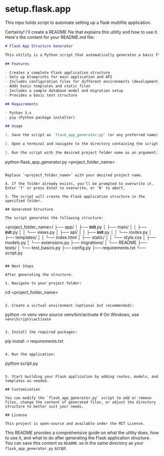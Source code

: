# setup.flask.app
This repo holds script to automate setting up a flask multifile application.


Certainly! I'll create a README file that explains this utility and how to use it. Here's the content for your README.md file:

```markdown
# Flask App Structure Generator

This utility is a Python script that automatically generates a basic Flask application structure with predefined files and directories. It sets up a modular Flask application with blueprints, configurations, and essential files to kickstart your Flask project.

## Features

- Creates a complete Flask application structure
- Sets up blueprints for main application and API
- Includes configuration files for different environments (development, testing, production)
- Adds basic templates and static files
- Includes a sample database model and migration setup
- Provides a basic test structure

## Requirements

- Python 3.x
- pip (Python package installer)

## Usage

1. Save the script as `flask_app_generator.py` (or any preferred name).

2. Open a terminal and navigate to the directory containing the script.

3. Run the script with the desired project folder name as an argument:

   ```
   python flask_app_generator.py <project_folder_name>
   ```

   Replace `<project_folder_name>` with your desired project name.

4. If the folder already exists, you'll be prompted to overwrite it. Enter 'Y' or press Enter to overwrite, or 'N' to abort.

5. The script will create the Flask application structure in the specified folder.

## Generated Structure

The script generates the following structure:

```
<project_folder_name>/
├── app/
│   ├── __init__.py
│   ├── main/
│   │   ├── __init__.py
│   │   └── views.py
│   ├── api/
│   │   ├── __init__.py
│   │   └── routes.py
│   ├── templates/
│   │   └── index.html
│   ├── static/
│   │   └── style.css
│   ├── models.py
│   └── extensions.py
├── migrations/
│   └── README
├── tests/
│   └── test_basics.py
├── config.py
├── requirements.txt
└── script.py
```

## Next Steps

After generating the structure:

1. Navigate to your project folder:
   ```
   cd <project_folder_name>
   ```

2. Create a virtual environment (optional but recommended):
   ```
   python -m venv venv
   source venv/bin/activate  # On Windows, use `venv\Scripts\activate`
   ```

3. Install the required packages:
   ```
   pip install -r requirements.txt
   ```

4. Run the application:
   ```
   python script.py
   ```

5. Start building your Flask application by adding routes, models, and templates as needed.

## Customization

You can modify the `flask_app_generator.py` script to add or remove files, change the content of generated files, or adjust the directory structure to better suit your needs.

## License

This project is open-source and available under the MIT License.
```

This README provides a comprehensive guide on what the utility does, how to use it, and what to do after generating the Flask application structure. You can save this content as `README.md` in the same directory as your `flask_app_generator.py` script.